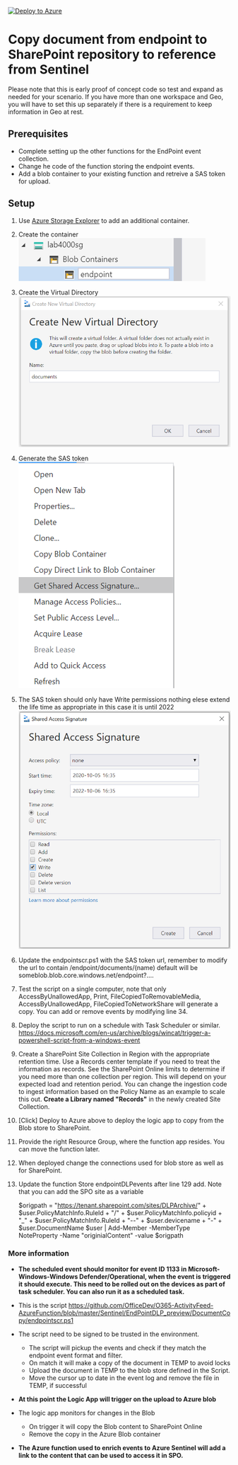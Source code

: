 [![Deploy to Azure](https://aka.ms/deploytoazurebutton)](https://portal.azure.com/#create/Microsoft.Template/uri/https%3A%2F%2Fraw.githubusercontent.com%2FOfficeDev%2FO365-ActivityFeed-AzureFunction%2Fmaster%2FSentinel%2FEndPointDLP_preview%2FDocumentCopy%2FBlobtoSPO.json)


# Copy document from endpoint to SharePoint repository to reference from Sentinel
Please note that this is early proof of concept code so test and expand as needed for your scenario.
If you have more than one workspace and Geo, you will have to set this up separately if there is a requirement to keep information in Geo at rest.

## Prerequisites
- Complete setting up the other functions for the EndPoint event collection.
- Change he code of the function storing the endpoint events.
- Add a blob container to your existing function and retreive a SAS token for upload.

## Setup

1. Use [Azure Storage Explorer](https://azure.microsoft.com/en-us/features/storage-explorer/) to add an additional container.  

2. Create the container  
![Create Container](./img/img1.png)  

3. Create the Virtual Directory  
![Create Virtual Directory](./img/img2.png)  

4. Generate the SAS token  
![Generate SAS Token](./img/img3.png)  

5. The SAS token should only have Write permissions nothing elese extend the life time as appropriate in this case it is until 2022 ![Generate SAS Token](./img/img4.png)   

6. Update the endpointscr.ps1 with the SAS token url, remember to modify the url to contain /endpoint/documents/$($name) default will be someblob.blob.core.windows.net/endpoint?....

7. Test the script on a single computer, note that only AccessByUnallowedApp, Print, FileCopiedToRemovableMedia, AccessByUnallowedApp, FileCopiedToNetworkShare will generate a copy. You can add or remove events by modifying line 34.

8. Deploy the script to run on a schedule with Task Scheduler or similar. https://docs.microsoft.com/en-us/archive/blogs/wincat/trigger-a-powershell-script-from-a-windows-event

9. Create a SharePoint Site Collection in Region with the appropriate retention time. Use a Records center template if you need to treat the information as records. See the SharePoint Online limits to determine if you need more than one collection per region. This will depend on your expected load and retention period. You can change the ingestion code to ingest information based on the Policy Name as an example to scale this out. **Create a Library named "Records"** in the newly created Site Collection.

10. [Click] Deploy to Azure above to deploy the logic app to copy from the Blob store to SharePoint.

11. Provide the right Resource Group, where the function app resides. You can move the function later. 

12. When deployed change the connections used for blob store as well as for SharePoint.

13. Update the function Store endpointDLPevents after line 129 add. Note that you can add the SPO site as a variable

     $origpath = "https://tenant.sharepoint.com/sites/DLPArchive/" + $user.PolicyMatchInfo.RuleId + "/" + $user.PolicyMatchInfo.policyid + "_" +  $user.PolicyMatchInfo.RuleId + "--" + $user.devicename + "-" + $user.DocumentName
    $user | Add-Member -MemberType NoteProperty -Name "originialContent" -value $origpath

### More information

+ **The scheduled event should monitor for event ID 1133 in Microsoft-Windows-Windows Defender/Operational, when the event is triggered it should execute. This need to be rolled out on the devices as part of task scheduler. You can also run it as a scheduled task.**  

- This is the script https://github.com/OfficeDev/O365-ActivityFeed-AzureFunction/blob/master/Sentinel/EndPointDLP_preview/DocumentCopy/endpointscr.ps1
- The script need to be signed to be trusted in the environment.
     - The script will pickup the events and check if they match the endpoint event format and filter.
     - On match it will make a copy of the document in TEMP to avoid locks
     - Upload the document in TEMP to the blob store defined in the Script.
     - Move the cursor up to date in the event log and remove the file in TEMP, if successful  
- **At this point the Logic App will trigger on the upload to Azure blob**
- The logic app monitors for changes in the Blob 
     - On trigger it will copy the Blob content to SharePoint Online
     - Remove the copy in the Azure Blob container  
          	
- **The Azure function used to enrich events to Azure Sentinel will add a link to the content that can be used to access it in SPO.**



